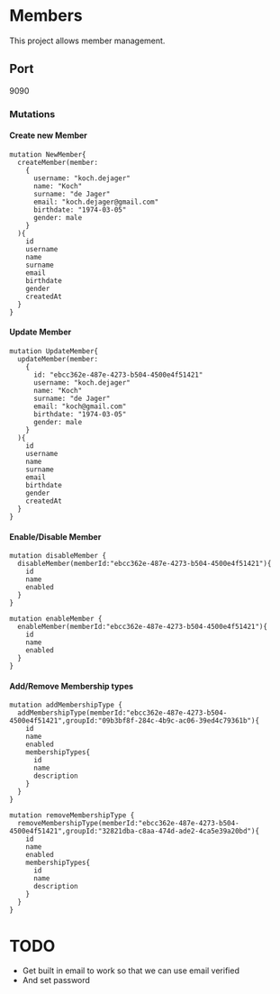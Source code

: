 # Members

This project allows member management.

## Port

9090

### Mutations

#### Create new Member
```
mutation NewMember{
  createMember(member:
    {
      username: "koch.dejager"
      name: "Koch"
      surname: "de Jager"
      email: "koch.dejager@gmail.com"
      birthdate: "1974-03-05"
      gender: male
    }
  ){
    id
    username
    name
    surname
    email
    birthdate
    gender
    createdAt    
  }
}
```

#### Update Member

```
mutation UpdateMember{
  updateMember(member:
    {
      id: "ebcc362e-487e-4273-b504-4500e4f51421"
      username: "koch.dejager"
      name: "Koch"
      surname: "de Jager"
      email: "koch@gmail.com"
      birthdate: "1974-03-05"
      gender: male
    }
  ){
    id
    username
    name
    surname
    email
    birthdate
    gender
    createdAt    
  }
}
```

#### Enable/Disable Member

```
mutation disableMember {
  disableMember(memberId:"ebcc362e-487e-4273-b504-4500e4f51421"){
    id
    name
    enabled
  }
}

mutation enableMember {
  enableMember(memberId:"ebcc362e-487e-4273-b504-4500e4f51421"){
    id
    name
    enabled
  }
}
```

#### Add/Remove Membership types

```
mutation addMembershipType {
  addMembershipType(memberId:"ebcc362e-487e-4273-b504-4500e4f51421",groupId:"09b3bf8f-284c-4b9c-ac06-39ed4c79361b"){
    id
    name
    enabled
    membershipTypes{
      id
      name
      description
    }
  }
}

mutation removeMembershipType {
  removeMembershipType(memberId:"ebcc362e-487e-4273-b504-4500e4f51421",groupId:"32821dba-c8aa-474d-ade2-4ca5e39a20bd"){
    id
    name
    enabled
    membershipTypes{
      id
      name
      description
    }
  }
}
```

# TODO

- Get built in email to work so that we can use email verified
- And set password
